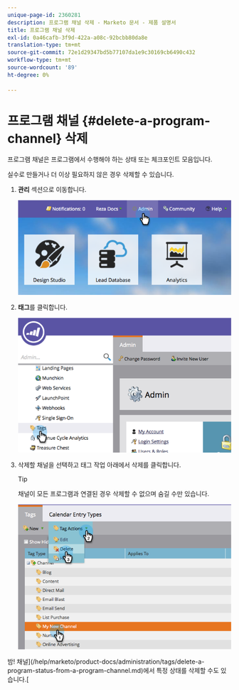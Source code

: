```yaml
---
unique-page-id: 2360281
description: 프로그램 채널 삭제 - Marketo 문서 - 제품 설명서
title: 프로그램 채널 삭제
exl-id: 0a46cafb-3f9d-422a-a08c-92bcbb80da8e
translation-type: tm+mt
source-git-commit: 72e1d29347bd5b77107da1e9c30169cb6490c432
workflow-type: tm+mt
source-wordcount: '89'
ht-degree: 0%

---
```


# 프로그램 채널 {#delete-a-program-channel} 삭제

프로그램 채널은 프로그램에서 수행해야 하는 상태 또는 체크포인트 모음입니다.

실수로 만들거나 더 이상 필요하지 않은 경우 삭제할 수 있습니다.

1. **관리** 섹션으로 이동합니다.

   ![](assets/image2014-9-24-16-3a6-3a41.png)

1. **태그**&#x200B;를 클릭합니다.

   ![](assets/image2014-9-24-16-3a7-3a33.png)

1. 삭제할 채널을 선택하고 태그 작업 아래에서 삭제를 클릭합니다.

   >[!TIP]
   >
   >채널이 모든 프로그램과 연결된 경우 삭제할 수 없으며 숨길 수만 있습니다.

   ![](assets/image2014-9-24-16-3a10-3a59.png)

밤! 채널](/help/marketo/product-docs/administration/tags/delete-a-program-status-from-a-program-channel.md)에서 특정 상태를 삭제할 수도 있습니다.[
